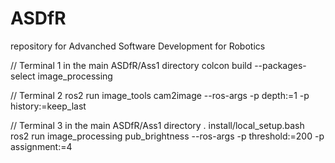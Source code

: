# ASDfR
repository for Advanched Software Development for Robotics

// Terminal 1 in the main ASDfR/Ass1 directory
colcon build --packages-select image_processing


// Terminal 2
ros2 run image_tools cam2image --ros-args -p depth:=1 -p history:=keep_last


// Terminal 3 in the main ASDfR/Ass1 directory
. install/local_setup.bash
ros2 run image_processing pub_brightness --ros-args -p threshold:=200 -p assignment:=4


